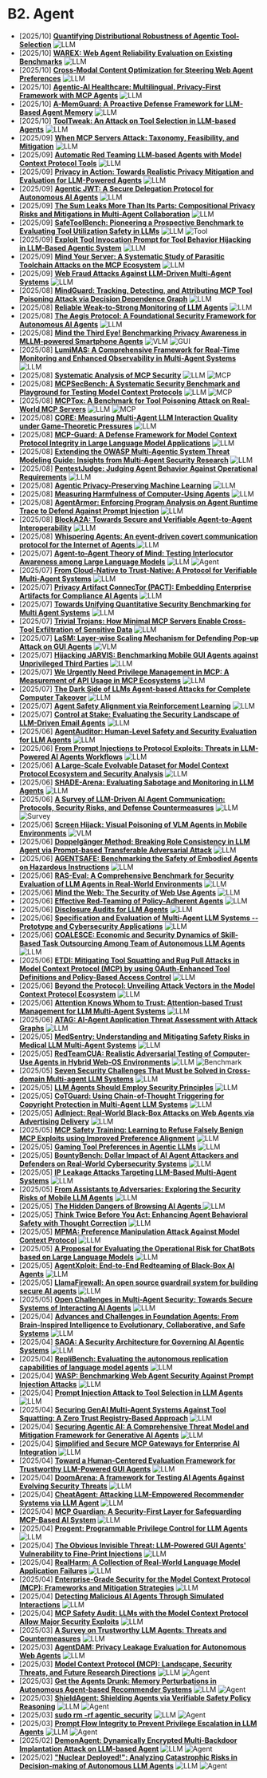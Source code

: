 # B2. Agent
- [2025/10] **[Quantifying Distributional Robustness of Agentic Tool-Selection](https://arxiv.org/abs/2510.03992)** ![LLM](https://img.shields.io/badge/LLM-589cf4)
- [2025/10] **[WAREX: Web Agent Reliability Evaluation on Existing Benchmarks](https://arxiv.org/abs/2510.03285)** ![LLM](https://img.shields.io/badge/LLM-589cf4)
- [2025/10] **[Cross-Modal Content Optimization for Steering Web Agent Preferences](https://arxiv.org/abs/2510.03612)** ![LLM](https://img.shields.io/badge/LLM-589cf4)
- [2025/10] **[Agentic-AI Healthcare: Multilingual, Privacy-First Framework with MCP Agents](https://arxiv.org/abs/2510.02325)** ![LLM](https://img.shields.io/badge/LLM-589cf4)
- [2025/10] **[A-MemGuard: A Proactive Defense Framework for LLM-Based Agent Memory](https://arxiv.org/abs/2510.02373)** ![LLM](https://img.shields.io/badge/LLM-589cf4)
- [2025/10] **[ToolTweak: An Attack on Tool Selection in LLM-based Agents](https://arxiv.org/abs/2510.02554)** ![LLM](https://img.shields.io/badge/LLM-589cf4)
- [2025/09] **[When MCP Servers Attack: Taxonomy, Feasibility, and Mitigation](https://arxiv.org/abs/2509.24272)** ![LLM](https://img.shields.io/badge/LLM-589cf4)
- [2025/09] **[Automatic Red Teaming LLM-based Agents with Model Context Protocol Tools](https://arxiv.org/abs/2509.21011)** ![LLM](https://img.shields.io/badge/LLM-589cf4)
- [2025/09] **[Privacy in Action: Towards Realistic Privacy Mitigation and Evaluation for LLM-Powered Agents](https://arxiv.org/abs/2509.17488)** ![LLM](https://img.shields.io/badge/LLM-589cf4)
- [2025/09] **[Agentic JWT: A Secure Delegation Protocol for Autonomous AI Agents](https://arxiv.org/abs/2509.13597)** ![LLM](https://img.shields.io/badge/LLM-589cf4)
- [2025/09] **[The Sum Leaks More Than Its Parts: Compositional Privacy Risks and Mitigations in Multi-Agent Collaboration](https://arxiv.org/abs/2509.14284)** ![LLM](https://img.shields.io/badge/LLM-589cf4)
- [2025/09] **[SafeToolBench: Pioneering a Prospective Benchmark to Evaluating Tool Utilization Safety in LLMs](https://arxiv.org/abs/2509.07315)** ![LLM](https://img.shields.io/badge/LLM-589cf4) ![Tool](https://img.shields.io/badge/Tool-87b800)
- [2025/09] **[Exploit Tool Invocation Prompt for Tool Behavior Hijacking in LLM-Based Agentic System](https://arxiv.org/abs/2509.05755)** ![LLM](https://img.shields.io/badge/LLM-589cf4)
- [2025/09] **[Mind Your Server: A Systematic Study of Parasitic Toolchain Attacks on the MCP Ecosystem](https://arxiv.org/abs/2509.06572)** ![LLM](https://img.shields.io/badge/LLM-589cf4)
- [2025/09] **[Web Fraud Attacks Against LLM-Driven Multi-Agent Systems](https://arxiv.org/abs/2509.01211)** ![LLM](https://img.shields.io/badge/LLM-589cf4)
- [2025/08] **[MindGuard: Tracking, Detecting, and Attributing MCP Tool Poisoning Attack via Decision Dependence Graph](https://arxiv.org/abs/2508.20412)** ![LLM](https://img.shields.io/badge/LLM-589cf4)
- [2025/08] **[Reliable Weak-to-Strong Monitoring of LLM Agents](https://arxiv.org/abs/2508.19461)** ![LLM](https://img.shields.io/badge/LLM-589cf4)
- [2025/08] **[The Aegis Protocol: A Foundational Security Framework for Autonomous AI Agents](https://arxiv.org/abs/2508.19267)** ![LLM](https://img.shields.io/badge/LLM-589cf4)
- [2025/08] **[Mind the Third Eye! Benchmarking Privacy Awareness in MLLM-powered Smartphone Agents](https://arxiv.org/abs/2508.19493)** ![VLM](https://img.shields.io/badge/VLM-c7688b) ![GUI](https://img.shields.io/badge/GUI-87b800)
- [2025/08] **[LumiMAS: A Comprehensive Framework for Real-Time Monitoring and Enhanced Observability in Multi-Agent Systems](https://arxiv.org/abs/2508.12412)** ![LLM](https://img.shields.io/badge/LLM-589cf4)
- [2025/08] **[Systematic Analysis of MCP Security](https://arxiv.org/abs/2508.12538)** ![LLM](https://img.shields.io/badge/LLM-589cf4) ![MCP](https://img.shields.io/badge/MCP-87b800)
- [2025/08] **[MCPSecBench: A Systematic Security Benchmark and Playground for Testing Model Context Protocols](https://arxiv.org/abs/2508.13220)** ![LLM](https://img.shields.io/badge/LLM-589cf4) ![MCP](https://img.shields.io/badge/MCP-87b800)
- [2025/08] **[MCPTox: A Benchmark for Tool Poisoning Attack on Real-World MCP Servers](https://arxiv.org/abs/2508.14925)** ![LLM](https://img.shields.io/badge/LLM-589cf4) ![MCP](https://img.shields.io/badge/MCP-87b800)
- [2025/08] **[CORE: Measuring Multi-Agent LLM Interaction Quality under Game-Theoretic Pressures](https://arxiv.org/abs/2508.11915?)** ![LLM](https://img.shields.io/badge/LLM-589cf4)
- [2025/08] **[MCP-Guard: A Defense Framework for Model Context Protocol Integrity in Large Language Model Applications](https://arxiv.org/abs/2508.10991)** ![LLM](https://img.shields.io/badge/LLM-589cf4)
- [2025/08] **[Extending the OWASP Multi-Agentic System Threat Modeling Guide: Insights from Multi-Agent Security Research](https://arxiv.org/abs/2508.09815)** ![LLM](https://img.shields.io/badge/LLM-589cf4)
- [2025/08] **[PentestJudge: Judging Agent Behavior Against Operational Requirements](https://arxiv.org/abs/2508.02921)** ![LLM](https://img.shields.io/badge/LLM-589cf4)
- [2025/08] **[Agentic Privacy-Preserving Machine Learning](https://arxiv.org/abs/2508.02836)** ![LLM](https://img.shields.io/badge/LLM-589cf4)
- [2025/08] **[Measuring Harmfulness of Computer-Using Agents](https://arxiv.org/abs/2508.00935)** ![LLM](https://img.shields.io/badge/LLM-589cf4)
- [2025/08] **[AgentArmor: Enforcing Program Analysis on Agent Runtime Trace to Defend Against Prompt Injection](https://arxiv.org/abs/2508.01249)** ![LLM](https://img.shields.io/badge/LLM-589cf4)
- [2025/08] **[BlockA2A: Towards Secure and Verifiable Agent-to-Agent Interoperability](https://arxiv.org/abs/2508.01332)** ![LLM](https://img.shields.io/badge/LLM-589cf4)
- [2025/08] **[Whispering Agents: An event-driven covert communication protocol for the Internet of Agents ](https://arxiv.org/abs/2508.02188)** ![LLM](https://img.shields.io/badge/LLM-589cf4)
- [2025/07] **[Agent-to-Agent Theory of Mind: Testing Interlocutor Awareness among Large Language Models](https://arxiv.org/abs/2506.22957)** ![LLM](https://img.shields.io/badge/LLM-589cf4) ![Agent](https://img.shields.io/badge/Agent-87b800)
- [2025/07] **[From Cloud-Native to Trust-Native: A Protocol for Verifiable Multi-Agent Systems](https://arxiv.org/abs/2507.22077)** ![LLM](https://img.shields.io/badge/LLM-589cf4)
- [2025/07] **[Privacy Artifact ConnecTor (PACT): Embedding Enterprise Artifacts for Compliance AI Agents](https://arxiv.org/abs/2507.21142)** ![LLM](https://img.shields.io/badge/LLM-589cf4)
- [2025/07] **[Towards Unifying Quantitative Security Benchmarking for Multi Agent Systems](https://arxiv.org/abs/2507.21146)** ![LLM](https://img.shields.io/badge/LLM-589cf4)
- [2025/07] **[Trivial Trojans: How Minimal MCP Servers Enable Cross-Tool Exfiltration of Sensitive Data](https://arxiv.org/abs/2507.19880)** ![LLM](https://img.shields.io/badge/LLM-589cf4)
- [2025/07] **[LaSM: Layer-wise Scaling Mechanism for Defending Pop-up Attack on GUI Agents](https://arxiv.org/abs/2507.10610)** ![VLM](https://img.shields.io/badge/VLM-c7688b)
- [2025/07] **[Hijacking JARVIS: Benchmarking Mobile GUI Agents against Unprivileged Third Parties](https://arxiv.org/abs/2507.04227)** ![LLM](https://img.shields.io/badge/LLM-589cf4)
- [2025/07] **[We Urgently Need Privilege Management in MCP: A Measurement of API Usage in MCP Ecosystems](https://arxiv.org/abs/2507.06250)** ![LLM](https://img.shields.io/badge/LLM-589cf4)
- [2025/07] **[The Dark Side of LLMs Agent-based Attacks for Complete Computer Takeover](https://arxiv.org/abs/2507.06850)** ![LLM](https://img.shields.io/badge/LLM-589cf4)
- [2025/07] **[Agent Safety Alignment via Reinforcement Learning](https://arxiv.org/abs/2507.08270)** ![LLM](https://img.shields.io/badge/LLM-589cf4)
- [2025/07] **[Control at Stake: Evaluating the Security Landscape of LLM-Driven Email Agents](https://arxiv.org/abs/2507.02699)** ![LLM](https://img.shields.io/badge/LLM-589cf4)
- [2025/06] **[AgentAuditor: Human-Level Safety and Security Evaluation for LLM Agents](https://arxiv.org/abs/2506.00641)** ![LLM](https://img.shields.io/badge/LLM-589cf4)
- [2025/06] **[From Prompt Injections to Protocol Exploits: Threats in LLM-Powered AI Agents Workflows](https://arxiv.org/abs/2506.23260)** ![LLM](https://img.shields.io/badge/LLM-589cf4)
- [2025/06] **[A Large-Scale Evolvable Dataset for Model Context Protocol Ecosystem and Security Analysis](https://arxiv.org/abs/2506.23474)** ![LLM](https://img.shields.io/badge/LLM-589cf4)
- [2025/06] **[SHADE-Arena: Evaluating Sabotage and Monitoring in LLM Agents](https://arxiv.org/abs/2506.15740)** ![LLM](https://img.shields.io/badge/LLM-589cf4)
- [2025/06] **[A Survey of LLM-Driven AI Agent Communication: Protocols, Security Risks, and Defense Countermeasures](https://arxiv.org/abs/2506.19676)** ![LLM](https://img.shields.io/badge/LLM-589cf4) ![Survey](https://img.shields.io/badge/Survey-87b800)
- [2025/06] **[Screen Hijack: Visual Poisoning of VLM Agents in Mobile Environments](https://arxiv.org/abs/2506.13205)** ![VLM](https://img.shields.io/badge/VLM-c7688b)
- [2025/06] **[Doppelgänger Method: Breaking Role Consistency in LLM Agent via Prompt-based Transferable Adversarial Attack](https://arxiv.org/abs/2506.14539)** ![LLM](https://img.shields.io/badge/LLM-589cf4)
- [2025/06] **[AGENTSAFE: Benchmarking the Safety of Embodied Agents on Hazardous Instructions](https://arxiv.org/abs/2506.14697)** ![LLM](https://img.shields.io/badge/LLM-589cf4)
- [2025/06] **[RAS-Eval: A Comprehensive Benchmark for Security Evaluation of LLM Agents in Real-World Environments](https://arxiv.org/abs/2506.15253)** ![LLM](https://img.shields.io/badge/LLM-589cf4)
- [2025/06] **[Mind the Web: The Security of Web Use Agents](https://arxiv.org/abs/2506.07153)** ![LLM](https://img.shields.io/badge/LLM-589cf4)
- [2025/06] **[Effective Red-Teaming of Policy-Adherent Agents](https://arxiv.org/abs/2506.09600)** ![LLM](https://img.shields.io/badge/LLM-589cf4)
- [2025/06] **[Disclosure Audits for LLM Agents](https://arxiv.org/abs/2506.10171)** ![LLM](https://img.shields.io/badge/LLM-589cf4)
- [2025/06] **[Specification and Evaluation of Multi-Agent LLM Systems -- Prototype and Cybersecurity Applications](https://arxiv.org/abs/2506.10467)** ![LLM](https://img.shields.io/badge/LLM-589cf4)
- [2025/06] **[COALESCE: Economic and Security Dynamics of Skill-Based Task Outsourcing Among Team of Autonomous LLM Agents](https://arxiv.org/abs/2506.01900)** ![LLM](https://img.shields.io/badge/LLM-589cf4)
- [2025/06] **[ETDI: Mitigating Tool Squatting and Rug Pull Attacks in Model Context Protocol (MCP) by using OAuth-Enhanced Tool Definitions and Policy-Based Access Control](https://arxiv.org/abs/2506.01333)** ![LLM](https://img.shields.io/badge/LLM-589cf4)
- [2025/06] **[Beyond the Protocol: Unveiling Attack Vectors in the Model Context Protocol Ecosystem](https://arxiv.org/abs/2506.02040)** ![LLM](https://img.shields.io/badge/LLM-589cf4)
- [2025/06] **[Attention Knows Whom to Trust: Attention-based Trust Management for LLM Multi-Agent Systems](https://arxiv.org/abs/2506.02546)** ![LLM](https://img.shields.io/badge/LLM-589cf4)
- [2025/06] **[ATAG: AI-Agent Application Threat Assessment with Attack Graphs](https://arxiv.org/abs/2506.02859)** ![LLM](https://img.shields.io/badge/LLM-589cf4)
- [2025/05] **[MedSentry: Understanding and Mitigating Safety Risks in Medical LLM Multi-Agent Systems](https://arxiv.org/abs/2505.20824)** ![LLM](https://img.shields.io/badge/LLM-589cf4)
- [2025/05] **[RedTeamCUA: Realistic Adversarial Testing of Computer-Use Agents in Hybrid Web-OS Environments](https://arxiv.org/abs/2505.21936)** ![LLM](https://img.shields.io/badge/LLM-589cf4) ![Benchmark](https://img.shields.io/badge/Benchmark-87b800)
- [2025/05] **[Seven Security Challenges That Must be Solved in Cross-domain Multi-agent LLM Systems](https://arxiv.org/abs/2505.23847)** ![LLM](https://img.shields.io/badge/LLM-589cf4)
- [2025/05] **[LLM Agents Should Employ Security Principles](https://arxiv.org/abs/2505.24019)** ![LLM](https://img.shields.io/badge/LLM-589cf4)
- [2025/05] **[CoTGuard: Using Chain-of-Thought Triggering for Copyright Protection in Multi-Agent LLM Systems](https://arxiv.org/abs/2505.19405)** ![LLM](https://img.shields.io/badge/LLM-589cf4)
- [2025/05] **[AdInject: Real-World Black-Box Attacks on Web Agents via Advertising Delivery](https://arxiv.org/abs/2505.21499)** ![LLM](https://img.shields.io/badge/LLM-589cf4)
- [2025/05] **[MCP Safety Training: Learning to Refuse Falsely Benign MCP Exploits using Improved Preference Alignment](https://arxiv.org/abs/2505.23634)** ![LLM](https://img.shields.io/badge/LLM-589cf4)
- [2025/05] **[Gaming Tool Preferences in Agentic LLMs](https://arxiv.org/abs/2505.18135)** ![LLM](https://img.shields.io/badge/LLM-589cf4)
- [2025/05] **[BountyBench: Dollar Impact of AI Agent Attackers and Defenders on Real-World Cybersecurity Systems](https://arxiv.org/abs/2505.15216)** ![LLM](https://img.shields.io/badge/LLM-589cf4)
- [2025/05] **[IP Leakage Attacks Targeting LLM-Based Multi-Agent Systems](https://arxiv.org/abs/2505.12442)** ![LLM](https://img.shields.io/badge/LLM-589cf4)
- [2025/05] **[From Assistants to Adversaries: Exploring the Security Risks of Mobile LLM Agents](https://arxiv.org/abs/2505.12981)** ![LLM](https://img.shields.io/badge/LLM-589cf4)
- [2025/05] **[The Hidden Dangers of Browsing AI Agents ](https://arxiv.org/abs/2505.13076)** ![LLM](https://img.shields.io/badge/LLM-589cf4)
- [2025/05] **[Think Twice Before You Act: Enhancing Agent Behavioral Safety with Thought Correction](https://arxiv.org/abs/2505.11063)** ![LLM](https://img.shields.io/badge/LLM-589cf4)
- [2025/05] **[MPMA: Preference Manipulation Attack Against Model Context Protocol](https://arxiv.org/abs/2505.11154)** ![LLM](https://img.shields.io/badge/LLM-589cf4)
- [2025/05] **[A Proposal for Evaluating the Operational Risk for ChatBots based on Large Language Models](https://arxiv.org/abs/2505.04784)** ![LLM](https://img.shields.io/badge/LLM-589cf4)
- [2025/05] **[AgentXploit: End-to-End Redteaming of Black-Box AI Agents](https://arxiv.org/abs/2505.05849)** ![LLM](https://img.shields.io/badge/LLM-589cf4)
- [2025/05] **[LlamaFirewall: An open source guardrail system for building secure AI agents](https://arxiv.org/abs/2505.03574)** ![LLM](https://img.shields.io/badge/LLM-589cf4)
- [2025/05] **[Open Challenges in Multi-Agent Security: Towards Secure Systems of Interacting AI Agents](https://arxiv.org/abs/2505.02077)** ![LLM](https://img.shields.io/badge/LLM-589cf4)
- [2025/04] **[Advances and Challenges in Foundation Agents: From Brain-Inspired Intelligence to Evolutionary, Collaborative, and Safe Systems](https://arxiv.org/abs/2504.01990)** ![LLM](https://img.shields.io/badge/LLM-589cf4)
- [2025/04] **[SAGA: A Security Architecture for Governing AI Agentic Systems](https://arxiv.org/abs/2504.21034)** ![LLM](https://img.shields.io/badge/LLM-589cf4)
- [2025/04] **[RepliBench: Evaluating the autonomous replication capabilities of language model agents](https://arxiv.org/abs/2504.18565)** ![LLM](https://img.shields.io/badge/LLM-589cf4)
- [2025/04] **[WASP: Benchmarking Web Agent Security Against Prompt Injection Attacks](https://arxiv.org/abs/2504.18575)** ![LLM](https://img.shields.io/badge/LLM-589cf4)
- [2025/04] **[Prompt Injection Attack to Tool Selection in LLM Agents](https://arxiv.org/abs/2504.19793)** ![LLM](https://img.shields.io/badge/LLM-589cf4)
- [2025/04] **[Securing GenAI Multi-Agent Systems Against Tool Squatting: A Zero Trust Registry-Based Approach](https://arxiv.org/abs/2504.19951)** ![LLM](https://img.shields.io/badge/LLM-589cf4)
- [2025/04] **[Securing Agentic AI: A Comprehensive Threat Model and Mitigation Framework for Generative AI Agents](https://arxiv.org/abs/2504.19956)** ![LLM](https://img.shields.io/badge/LLM-589cf4)
- [2025/04] **[Simplified and Secure MCP Gateways for Enterprise AI Integration](https://arxiv.org/abs/2504.19997)** ![LLM](https://img.shields.io/badge/LLM-589cf4)
- [2025/04] **[Toward a Human-Centered Evaluation Framework for Trustworthy LLM-Powered GUI Agents](https://arxiv.org/abs/2504.17934)** ![LLM](https://img.shields.io/badge/LLM-589cf4)
- [2025/04] **[DoomArena: A framework for Testing AI Agents Against Evolving Security Threats](https://arxiv.org/abs/2504.14064)** ![LLM](https://img.shields.io/badge/LLM-589cf4)
- [2025/04] **[CheatAgent: Attacking LLM-Empowered Recommender Systems via LLM Agent](https://arxiv.org/abs/2504.13192)** ![LLM](https://img.shields.io/badge/LLM-589cf4)
- [2025/04] **[MCP Guardian: A Security-First Layer for Safeguarding MCP-Based AI System](https://arxiv.org/abs/2504.12757)** ![LLM](https://img.shields.io/badge/LLM-589cf4)
- [2025/04] **[Progent: Programmable Privilege Control for LLM Agents](https://arxiv.org/abs/2504.11703)** ![LLM](https://img.shields.io/badge/LLM-589cf4)
- [2025/04] **[The Obvious Invisible Threat: LLM-Powered GUI Agents' Vulnerability to Fine-Print Injections](https://arxiv.org/abs/2504.11281)** ![LLM](https://img.shields.io/badge/LLM-589cf4)
- [2025/04] **[RealHarm: A Collection of Real-World Language Model Application Failures](https://arxiv.org/abs/2504.10277)** ![LLM](https://img.shields.io/badge/LLM-589cf4)
- [2025/04] **[Enterprise-Grade Security for the Model Context Protocol (MCP): Frameworks and Mitigation Strategies](https://arxiv.org/abs/2504.08623)** ![LLM](https://img.shields.io/badge/LLM-589cf4)
- [2025/04] **[Detecting Malicious AI Agents Through Simulated Interactions](https://arxiv.org/abs/2504.03726)** ![LLM](https://img.shields.io/badge/LLM-589cf4)
- [2025/04] **[MCP Safety Audit: LLMs with the Model Context Protocol Allow Major Security Exploits](https://arxiv.org/abs/2504.03767)** ![LLM](https://img.shields.io/badge/LLM-589cf4)
- [2025/03] **[A Survey on Trustworthy LLM Agents: Threats and Countermeasures](https://arxiv.org/abs/2503.09648)** ![LLM](https://img.shields.io/badge/LLM-589cf4)
- [2025/03] **[AgentDAM: Privacy Leakage Evaluation for Autonomous Web Agents](https://arxiv.org/abs/2503.09780)** ![LLM](https://img.shields.io/badge/LLM-589cf4)
- [2025/03] **[Model Context Protocol (MCP): Landscape, Security Threats, and Future Research Directions](https://arxiv.org/abs/2503.23278)** ![LLM](https://img.shields.io/badge/LLM-589cf4) ![Agent](https://img.shields.io/badge/Agent-87b800)
- [2025/03] **[Get the Agents Drunk: Memory Perturbations in Autonomous Agent-based Recommender Systems](https://arxiv.org/abs/2503.23804)** ![LLM](https://img.shields.io/badge/LLM-589cf4) ![Agent](https://img.shields.io/badge/Agent-87b800)
- [2025/03] **[ShieldAgent: Shielding Agents via Verifiable Safety Policy Reasoning](https://arxiv.org/abs/2503.22738)** ![LLM](https://img.shields.io/badge/LLM-589cf4) ![Agent](https://img.shields.io/badge/Agent-87b800)
- [2025/03] **[sudo rm -rf agentic_security](https://arxiv.org/abs/2503.20279)** ![LLM](https://img.shields.io/badge/LLM-589cf4) ![Agent](https://img.shields.io/badge/Agent-87b800)
- [2025/03] **[Prompt Flow Integrity to Prevent Privilege Escalation in LLM Agents](https://arxiv.org/abs/2503.15547)** ![LLM](https://img.shields.io/badge/LLM-589cf4) ![Agent](https://img.shields.io/badge/Agent-87b800)
- [2025/02] **[DemonAgent: Dynamically Encrypted Multi-Backdoor Implantation Attack on LLM-based Agent](https://arxiv.org/abs/2502.12575)** ![LLM](https://img.shields.io/badge/LLM-589cf4) ![Agent](https://img.shields.io/badge/Agent-87b800)
- [2025/02] **["Nuclear Deployed!": Analyzing Catastrophic Risks in Decision-making of Autonomous LLM Agents](https://arxiv.org/abs/2502.11355)** ![LLM](https://img.shields.io/badge/LLM-589cf4) ![Agent](https://img.shields.io/badge/Agent-87b800)
